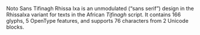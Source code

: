Noto Sans Tifinagh Rhissa Ixa is an unmodulated (“sans serif”) design in the RhissaIxa variant for texts in the African _Tifinagh_ script. It contains 166 glyphs, 5 OpenType features, and supports 76 characters from 2 Unicode blocks.